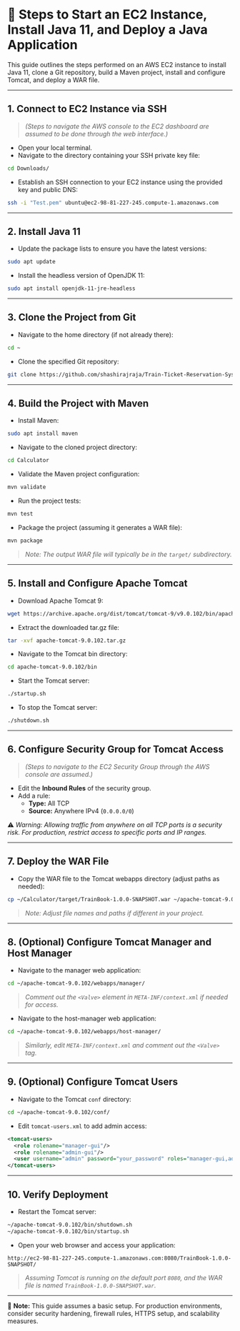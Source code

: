 # 🚀 Steps to Start an EC2 Instance, Install Java 11, and Deploy a Java Application

This guide outlines the steps performed on an AWS EC2 instance to install Java 11, clone a Git repository, build a Maven project, install and configure Tomcat, and deploy a WAR file.

---

## 1. Connect to EC2 Instance via SSH

> *(Steps to navigate the AWS console to the EC2 dashboard are assumed to be done through the web interface.)*

- Open your local terminal.
- Navigate to the directory containing your SSH private key file:

```bash
cd Downloads/
```
- Establish an SSH connection to your EC2 instance using the provided key and public DNS:

```bash
ssh -i "Test.pem" ubuntu@ec2-98-81-227-245.compute-1.amazonaws.com
```

---

## 2. Install Java 11

- Update the package lists to ensure you have the latest versions:

```bash
sudo apt update
```

- Install the headless version of OpenJDK 11:

```bash
sudo apt install openjdk-11-jre-headless
```

---

## 3. Clone the Project from Git

- Navigate to the home directory (if not already there):

```bash
cd ~
```

- Clone the specified Git repository:

```bash
git clone https://github.com/shashirajraja/Train-Ticket-Reservation-System.git
```

---

## 4. Build the Project with Maven

- Install Maven:

```bash
sudo apt install maven
```

- Navigate to the cloned project directory:

```bash
cd Calculator
```

- Validate the Maven project configuration:

```bash
mvn validate
```

- Run the project tests:

```bash
mvn test
```

- Package the project (assuming it generates a WAR file):

```bash
mvn package
```

> *Note: The output WAR file will typically be in the `target/` subdirectory.*

---

## 5. Install and Configure Apache Tomcat

- Download Apache Tomcat 9:

```bash
wget https://archive.apache.org/dist/tomcat/tomcat-9/v9.0.102/bin/apache-tomcat-9.0.102.tar.gz
```

- Extract the downloaded tar.gz file:

```bash
tar -xvf apache-tomcat-9.0.102.tar.gz
```

- Navigate to the Tomcat bin directory:

```bash
cd apache-tomcat-9.0.102/bin
```

- Start the Tomcat server:

```bash
./startup.sh
```

- To stop the Tomcat server:

```bash
./shutdown.sh
```

---

## 6. Configure Security Group for Tomcat Access

> *(Steps to navigate to the EC2 Security Group through the AWS console are assumed.)*

- Edit the **Inbound Rules** of the security group.
- Add a rule:
  - **Type:** All TCP
  - **Source:** Anywhere IPv4 (`0.0.0.0/0`)

⚠️ *Warning: Allowing traffic from anywhere on all TCP ports is a security risk. For production, restrict access to specific ports and IP ranges.*

---

## 7. Deploy the WAR File

- Copy the WAR file to the Tomcat webapps directory (adjust paths as needed):

```bash
cp ~/Calculator/target/TrainBook-1.0.0-SNAPSHOT.war ~/apache-tomcat-9.0.102/webapps/
```

> *Note: Adjust file names and paths if different in your project.*

---

## 8. (Optional) Configure Tomcat Manager and Host Manager

- Navigate to the manager web application:

```bash
cd ~/apache-tomcat-9.0.102/webapps/manager/
```

> *Comment out the `<Valve>` element in `META-INF/context.xml` if needed for access.*

- Navigate to the host-manager web application:

```bash
cd ~/apache-tomcat-9.0.102/webapps/host-manager/
```

> *Similarly, edit `META-INF/context.xml` and comment out the `<Valve>` tag.*

---

## 9. (Optional) Configure Tomcat Users

- Navigate to the Tomcat `conf` directory:

```bash
cd ~/apache-tomcat-9.0.102/conf/
```

- Edit `tomcat-users.xml` to add admin access:

```xml
<tomcat-users>
  <role rolename="manager-gui"/>
  <role rolename="admin-gui"/>
  <user username="admin" password="your_password" roles="manager-gui,admin-gui"/>
</tomcat-users>
```

---

## 10. Verify Deployment

- Restart the Tomcat server:

```bash
~/apache-tomcat-9.0.102/bin/shutdown.sh
~/apache-tomcat-9.0.102/bin/startup.sh
```

- Open your web browser and access your application:

```
http://ec2-98-81-227-245.compute-1.amazonaws.com:8080/TrainBook-1.0.0-SNAPSHOT/
```

> *Assuming Tomcat is running on the default port `8080`, and the WAR file is named `TrainBook-1.0.0-SNAPSHOT.war`.*

---

📌 **Note:** This guide assumes a basic setup. For production environments, consider security hardening, firewall rules, HTTPS setup, and scalability measures.

